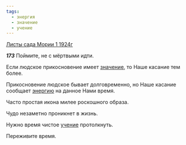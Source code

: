 ```yaml
---
tags:
  - энергия
  - значение
  - учение
---
```


[Листы сада Мории 1 1924г](https://127.0.0.1:4002/agni/1924)

___173___
Поймите, не с мёртвыми идти.   

Если людское прикосновение имеет [значение](../../../tags/#значение), то Наше касание тем более.   

Прикосновение людское бывает долговременно, но Наше касание сообщает [энергию](../../../tags/#энергия) на данное Нами время.   

Часто простая икона милее роскошного образа.   

Чудо незаметно проникнет в жизнь.   

Нужно время чистое [учение](../../../tags/#учение) протолкнуть.   

Переживите время.   


